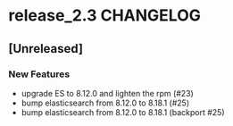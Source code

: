 # release_2.3 CHANGELOG

## [Unreleased]

### New Features

- upgrade ES to 8.12.0 and lighten the rpm (#23)
- bump elasticsearch from 8.12.0 to 8.18.1 (#25)
- bump elasticsearch from 8.12.0 to 8.18.1 (backport #25)



